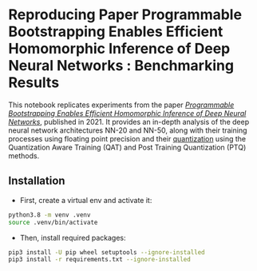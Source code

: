 # Reproducing Paper **Programmable Bootstrapping Enables Efficient Homomorphic Inference of Deep Neural Networks** : Benchmarking Results

This notebook replicates experiments from the paper [_Programmable Bootstrapping Enables Efficient Homomorphic Inference of Deep Neural Networks_](https://whitepaper.zama.ai/), published in 2021. 
It provides an in-depth analysis of the deep neural network architectures NN-20 and NN-50, along with their training processes using floating point precision and their [quantization](https://docs.zama.ai/concrete-ml/explanations/quantization) using the Quantization Aware Training (QAT) and Post Training Quantization (PTQ) methods. 


## Installation

- First, create a virtual env and activate it:

<!--pytest-codeblocks:skip-->

```bash
python3.8 -m venv .venv
source .venv/bin/activate
```

- Then, install required packages:

<!--pytest-codeblocks:skip-->

```bash
pip3 install -U pip wheel setuptools --ignore-installed
pip3 install -r requirements.txt --ignore-installed
```
